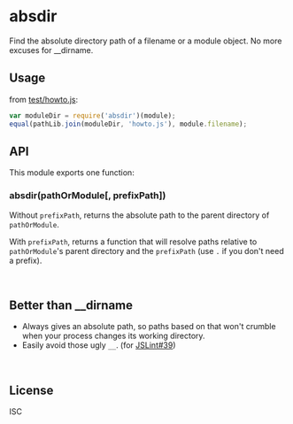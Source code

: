 ﻿
<!--#echo json="package.json" key="name" underline="=" -->
absdir
======
<!--/#echo -->

<!--#echo json="package.json" key="description" -->
Find the absolute directory path of a filename or a module object. No more
excuses for __dirname.
<!--/#echo -->

Usage
-----

from [test/howto.js](test/howto.js):

<!--#include file="test/howto.js" start="  //#u" stop="  //#r"
  outdent="  " code="javascript" -->
<!--#verbatim lncnt="4" -->
```javascript
var moduleDir = require('absdir')(module);
equal(pathLib.join(moduleDir, 'howto.js'), module.filename);
```
<!--/include-->



API
---

This module exports one function:

### absdir(pathOrModule[, prefixPath])

Without `prefixPath`, returns the absolute path to the parent
directory of `pathOrModule`.

With `prefixPath`, returns a function that will resolve paths relative
to `pathOrModule`'s parent directory and the `prefixPath`
(use `.` if you don't need a prefix).



<!--#toc stop="scan" -->


&nbsp;

Better than __dirname
---------------------
  * Always gives an absolute path, so paths based on that won't
    crumble when your process changes its working directory.
  * Easily avoid those ugly `__`.
    (for [JSLint#39](https://github.com/douglascrockford/JSLint/issues/39))




&nbsp;

License
-------
<!--#echo json="package.json" key=".license" -->
ISC
<!--/#echo -->

